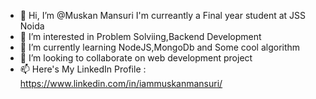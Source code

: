 - 👋 Hi, I’m @Muskan Mansuri
  I'm curreantly a Final year student at JSS Noida 
- 👀 I’m interested in  Problem Solviing,Backend Development
- 🌱 I’m currently learning NodeJS,MongoDb and Some cool algorithm
- 💞️ I’m looking to collaborate on web development project
- 📫 Here's My LinkedIn Profile : https://www.linkedin.com/in/iammuskanmansuri/

<!---
Muskan0102/Muskan0102 is a ✨ special ✨ repository because its `README.md` (this file) appears on your GitHub profile.
You can click the Preview link to take a look at your changes.
--->
